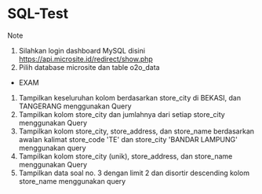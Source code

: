 # SQL-Test

Note
1. Silahkan login dashboard MySQL disini https://api.microsite.id/redirect/show.php
2. Pilih database microsite dan table o2o_data

- EXAM
1. Tampilkan keseluruhan kolom berdasarkan store_city di BEKASI, dan TANGERANG menggunakan Query
2. Tampilkan kolom store_city dan jumlahnya dari setiap store_city menggunakan Query
3. Tampilkan kolom store_city, store_address, dan store_name berdasarkan awalan kalimat store_code 'TE' dan store_city 'BANDAR LAMPUNG' menggunakan query
4. Tampilkan kolom store_city (unik), store_address, dan store_name menggunakan Query
5. Tampilkan data soal no. 3 dengan limit 2 dan disortir descending kolom store_name menggunakan query
